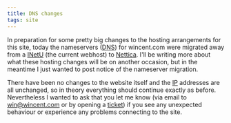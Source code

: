 ```yaml
---
title: DNS changes
tags: site
---
```


In preparation for some pretty big changes to the hosting arrangements for this site, today the nameservers ([DNS](/wiki/DNS)) for wincent.com were migrated away from a [INetU](/wiki/INetU) (the current webhost) to [Nettica](http://nettica.com). I'll be writing more about what these hosting changes will be on another occasion, but in the meantime I just wanted to post notice of the nameserver migration.

There have been no changes to the website itself and the [IP](/wiki/IP) addresses are all unchanged, so in theory everything should continue exactly as before. Nevertheless I wanted to ask that you let me know (via email to <win@wincent.com> or by opening a [ticket](/wiki/ticket)) if you see any unexpected behaviour or experience any problems connecting to the site.
